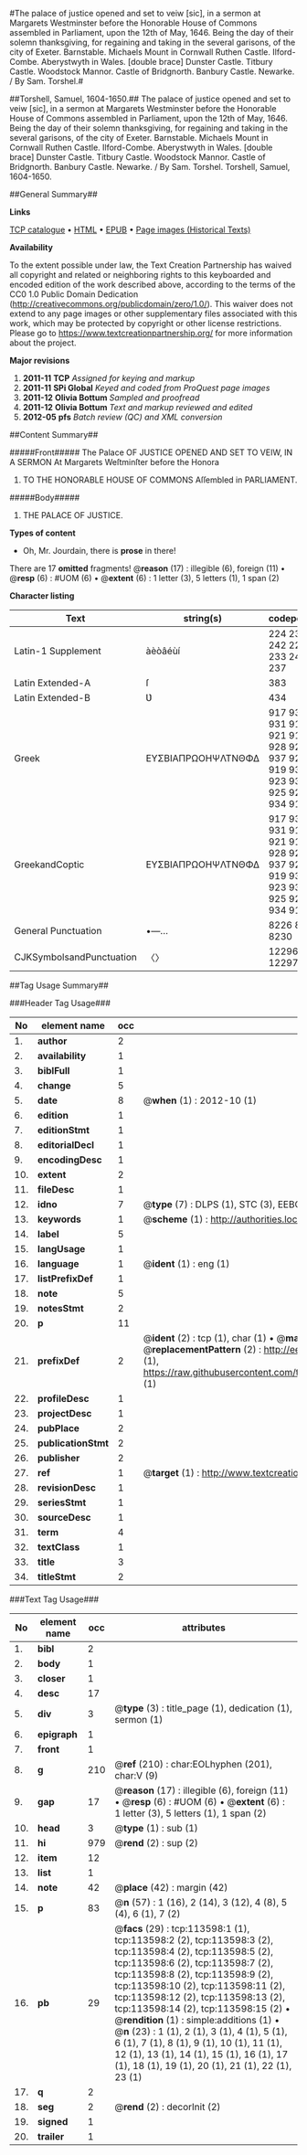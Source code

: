#The palace of justice opened and set to veiw [sic], in a sermon at Margarets Westminster before the Honorable House of Commons assembled in Parliament, upon the 12th of May, 1646. Being the day of their solemn thanksgiving, for regaining and taking in the several garisons, of the city of Exeter. Barnstable. Michaels Mount in Cornwall Ruthen Castle. Ilford-Combe. Aberystwyth in Wales. [double brace] Dunster Castle. Titbury Castle. Woodstock Mannor. Castle of Bridgnorth. Banbury Castle. Newarke. / By Sam. Torshel.#

##Torshell, Samuel, 1604-1650.##
The palace of justice opened and set to veiw [sic], in a sermon at Margarets Westminster before the Honorable House of Commons assembled in Parliament, upon the 12th of May, 1646. Being the day of their solemn thanksgiving, for regaining and taking in the several garisons, of the city of Exeter. Barnstable. Michaels Mount in Cornwall Ruthen Castle. Ilford-Combe. Aberystwyth in Wales. [double brace] Dunster Castle. Titbury Castle. Woodstock Mannor. Castle of Bridgnorth. Banbury Castle. Newarke. / By Sam. Torshel.
Torshell, Samuel, 1604-1650.

##General Summary##

**Links**

[TCP catalogue](http://www.ota.ox.ac.uk/tcp/)  • 
[HTML](http://tei.it.ox.ac.uk/tcp/Texts-HTML/free/A94/A94759.html)  • 
[EPUB](http://tei.it.ox.ac.uk/tcp/Texts-EPUB/free/A94/A94759.epub) • 
[Page images (Historical Texts)](https://historicaltexts.jisc.ac.uk/eebo-99861461e)

**Availability**

To the extent possible under law, the Text Creation Partnership has waived all copyright and related or neighboring rights to this keyboarded and encoded edition of the work described above, according to the terms of the CC0 1.0 Public Domain Dedication (http://creativecommons.org/publicdomain/zero/1.0/). This waiver does not extend to any page images or other supplementary files associated with this work, which may be protected by copyright or other license restrictions. Please go to https://www.textcreationpartnership.org/ for more information about the project.

**Major revisions**

1. __2011-11__ __TCP__ *Assigned for keying and markup*
1. __2011-11__ __SPi Global__ *Keyed and coded from ProQuest page images*
1. __2011-12__ __Olivia Bottum__ *Sampled and proofread*
1. __2011-12__ __Olivia Bottum__ *Text and markup reviewed and edited*
1. __2012-05__ __pfs__ *Batch review (QC) and XML conversion*

##Content Summary##

#####Front#####
The Palace OF JUSTICE OPENED AND SET TO VEIW, IN A SERMON At Margarets Weſtminſter before the Honora
1. TO THE HONORABLE HOUSE OF COMMONS Aſſembled in PARLIAMENT.

#####Body#####

1. THE PALACE OF JUSTICE.

**Types of content**

  * Oh, Mr. Jourdain, there is **prose** in there!

There are 17 **omitted** fragments! 
 @__reason__ (17) : illegible (6), foreign (11)  •  @__resp__ (6) : #UOM (6)  •  @__extent__ (6) : 1 letter (3), 5 letters (1), 1 span (2)

**Character listing**


|Text|string(s)|codepoint(s)|
|---|---|---|
|Latin-1 Supplement|àèòâéùí|224 232 242 226 233 249 237|
|Latin Extended-A|ſ|383|
|Latin Extended-B|Ʋ|434|
|Greek|ΕΥΣΒΙΑΠΡΩΟΗΨΛΤΝΘΦΔ|917 933 931 914 921 913 928 929 937 927 919 936 923 932 925 920 934 916|
|GreekandCoptic|ΕΥΣΒΙΑΠΡΩΟΗΨΛΤΝΘΦΔ|917 933 931 914 921 913 928 929 937 927 919 936 923 932 925 920 934 916|
|General Punctuation|•—…|8226 8212 8230|
|CJKSymbolsandPunctuation|〈〉|12296 12297|

##Tag Usage Summary##

###Header Tag Usage###

|No|element name|occ|attributes|
|---|---|---|---|
|1.|__author__|2||
|2.|__availability__|1||
|3.|__biblFull__|1||
|4.|__change__|5||
|5.|__date__|8| @__when__ (1) : 2012-10 (1)|
|6.|__edition__|1||
|7.|__editionStmt__|1||
|8.|__editorialDecl__|1||
|9.|__encodingDesc__|1||
|10.|__extent__|2||
|11.|__fileDesc__|1||
|12.|__idno__|7| @__type__ (7) : DLPS (1), STC (3), EEBO-CITATION (1), PROQUEST (1), VID (1)|
|13.|__keywords__|1| @__scheme__ (1) : http://authorities.loc.gov/ (1)|
|14.|__label__|5||
|15.|__langUsage__|1||
|16.|__language__|1| @__ident__ (1) : eng (1)|
|17.|__listPrefixDef__|1||
|18.|__note__|5||
|19.|__notesStmt__|2||
|20.|__p__|11||
|21.|__prefixDef__|2| @__ident__ (2) : tcp (1), char (1)  •  @__matchPattern__ (2) : ([0-9\-]+):([0-9IVX]+) (1), (.+) (1)  •  @__replacementPattern__ (2) : http://eebo.chadwyck.com/downloadtiff?vid=$1&page=$2 (1), https://raw.githubusercontent.com/textcreationpartnership/Texts/master/tcpchars.xml#$1 (1)|
|22.|__profileDesc__|1||
|23.|__projectDesc__|1||
|24.|__pubPlace__|2||
|25.|__publicationStmt__|2||
|26.|__publisher__|2||
|27.|__ref__|1| @__target__ (1) : http://www.textcreationpartnership.org/docs/. (1)|
|28.|__revisionDesc__|1||
|29.|__seriesStmt__|1||
|30.|__sourceDesc__|1||
|31.|__term__|4||
|32.|__textClass__|1||
|33.|__title__|3||
|34.|__titleStmt__|2||


###Text Tag Usage###

|No|element name|occ|attributes|
|---|---|---|---|
|1.|__bibl__|2||
|2.|__body__|1||
|3.|__closer__|1||
|4.|__desc__|17||
|5.|__div__|3| @__type__ (3) : title_page (1), dedication (1), sermon (1)|
|6.|__epigraph__|1||
|7.|__front__|1||
|8.|__g__|210| @__ref__ (210) : char:EOLhyphen (201), char:V (9)|
|9.|__gap__|17| @__reason__ (17) : illegible (6), foreign (11)  •  @__resp__ (6) : #UOM (6)  •  @__extent__ (6) : 1 letter (3), 5 letters (1), 1 span (2)|
|10.|__head__|3| @__type__ (1) : sub (1)|
|11.|__hi__|979| @__rend__ (2) : sup (2)|
|12.|__item__|12||
|13.|__list__|1||
|14.|__note__|42| @__place__ (42) : margin (42)|
|15.|__p__|83| @__n__ (57) : 1 (16), 2 (14), 3 (12), 4 (8), 5 (4), 6 (1), 7 (2)|
|16.|__pb__|29| @__facs__ (29) : tcp:113598:1 (1), tcp:113598:2 (2), tcp:113598:3 (2), tcp:113598:4 (2), tcp:113598:5 (2), tcp:113598:6 (2), tcp:113598:7 (2), tcp:113598:8 (2), tcp:113598:9 (2), tcp:113598:10 (2), tcp:113598:11 (2), tcp:113598:12 (2), tcp:113598:13 (2), tcp:113598:14 (2), tcp:113598:15 (2)  •  @__rendition__ (1) : simple:additions (1)  •  @__n__ (23) : 1 (1), 2 (1), 3 (1), 4 (1), 5 (1), 6 (1), 7 (1), 8 (1), 9 (1), 10 (1), 11 (1), 12 (1), 13 (1), 14 (1), 15 (1), 16 (1), 17 (1), 18 (1), 19 (1), 20 (1), 21 (1), 22 (1), 23 (1)|
|17.|__q__|2||
|18.|__seg__|2| @__rend__ (2) : decorInit (2)|
|19.|__signed__|1||
|20.|__trailer__|1||
